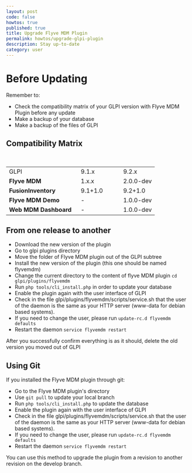 ```yaml
---
layout: post
code: false
howtos: true
published: true
title: Upgrade Flyve MDM Plugin
permalink: howtos/upgrade-glpi-plugin
description: Stay up-to-date
category: user
---
```

# Before Updating

Remember to:

* Check the compatibility matrix of your GLPI version with Flyve MDM Plugin before any update
* Make a backup of your database
* Make a backup of the files of GLPI

## Compatibility Matrix

<br>

<table>
    <tr>
        <td style="width:180px">GLPI</td>
        <td style="width:100px">9.1.x</td>
        <td>9.2.x</td>
    </tr>
    <tr>
        <td><b>Flyve MDM</b></td>
        <td>1.x.x</td>
        <td>2.0.0-dev</td>
    </tr>
    <tr>
        <td><b>FusionInventory</b></td>
        <td>9.1+1.0</td>
        <td>9.2+1.0</td>
    </tr>
    <tr>
        <td><b>Flyve MDM Demo</b></td>
        <td>-</td>
        <td>1.0.0-dev</td>
    </tr>
    <tr>
        <td><b>Web MDM Dashboard</b></td>
        <td>-</td>
        <td>1.0.0-dev</td>
    </tr>
</table>

## From one release to another

* Download the new version of the plugin
* Go to glpi plugins directory
* Move the folder of Flyve MDM plugin out of the GLPI subtree
* Install the new version of the plugin (this one should be named flyvemdm)
* Change the current directory to the content of flyve MDM plugin ```cd glpi/plugins/flyvemdm```
* Run ```php tools/cli_install.php``` in order to update your database
* Enable the plugin again with the user interface of GLPI
* Check in the file glpi/plugins/flyvemdm/scripts/service.sh that the user of the daemon is the same as your HTTP server (www-data for debian based systems).
* If you need to change the user, please run ```update-rc.d flyvemdm defaults```
* Restart the daemon ```service flyvemdm restart```

After you successfully confirm everything is as it should, delete the old version you moved out of GLPI

## Using Git

If you installed the Flyve MDM plugin through git:

* Go to the Flyve MDM plugin's directory
* Use ```git pull``` to update your local branch
* Run ```php tools/cli_install.php``` to update the database
* Enable the plugin again with the user interface of GLPI
* Check in the file glpi/plugins/flyvemdm/scripts/service.sh that the user of the daemon is the same as your HTTP server (www-data for debian based systems).
* If you need to change the user, please run ```update-rc.d flyvemdm defaults```
* Restart the daemon ```service flyvemdm restart```

You can use this method to upgrade the plugin from a revision to another revision on the develop branch.
